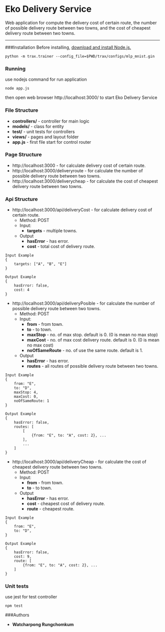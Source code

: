 Eko Delivery Service
===================

 
Web application for compute the delivery cost of certain route, the number of possible delivery route between two towns, and the cost of cheapest delivery route between two towns.

----------

###Installation
Before installing, [download and install Node.js.](https://nodejs.org/en/download/) 

```
python -m trax.trainer --config_file=$PWD/trax/configs/mlp_mnist.gin
```

### Running

use nodejs command for run application
```
node app.js
```
then open web browser http://localhost:3000/ to start Eko Delivery Service

### File Structure
* **controllers/** - controller for main logic
* **models/** - class for entity
* **test/** - unit tests for controllers
* **views/** - pages and layout folder
* **app.js** - first file start for control router

### Page Structure
* http://localhost:3000 - for calculate delivery cost of certain route.
* http://localhost:3000/deliveryroute - for calculate the number of possible delivery route between two towns.
* http://localhost:3000/deliverycheap - for calculate the cost of cheapest delivery route between two towns.

### Api Structure
* http://localhost:3000/api/deliveryCost - for calculate delivery cost of certain route.
	* Method: POST
	* Input: 
		* **targets** - multiple towns.
	* Output
		* **hasError** - has error.
		* **cost** - total cost of delivery route.
```
Input Example
{
	targets: ["A", "B", "E"]
}

Output Example
{
	hasError: false,
	cost: 4
}
```

 * http://localhost:3000/api/deliveryPosible - for calculate the number of possible delivery route between two towns.
	* Method: POST
	* Input: 
		* **from** - from town.
		* **to** - to town.
		* **maxStop** - no. of max stop. default is 0. (0 is mean no max stop)
		* **maxCost** - no. of max cost delivery route. default is 0. (0 is mean no max cost)
		* **noOfSameRoute** - no. of use the same route. default is 1.
	* Output
		* **hasError** - has error.
		* **routes** - all routes of possible delivery route between two towns.
```
Input Example
{
	from: "E",
	to: "D",
	maxStop: 4,
	maxCost: 0,
	noOfSameRoute: 1
}

Output Example
{
	hasError: false,
	routes: [
		[
			{from: "E", to: "A", cost: 2}, ...
		],
		...
	]
}
```	

 * http://localhost:3000/api/deliveryCheap - for calculate the cost of cheapest delivery route between two towns.
	* Method: POST
	* Input: 
		* **from** - from town.
		* **to** - to town.
	* Output
		* **hasError** - has error.
		* **cost** - cheapest cost of delivery route.
		* **route** - cheapest route.
```
Input Example
{
	from: "E",
	to: "D",
}

Output Example
{
	hasError: false,
	cost: 9,
	route: [
		{from: "E", to: "A", cost: 2}, ...
	]
}
```	

### Unit tests
use jest for test controller
```
npm test
```
###Authors
* **Watcharpong Rungchomkum**

